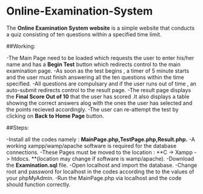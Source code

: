 # Online-Examination-System

The **Online Examination System website** is a simple website that conducts a quiz consisting of ten questions within a specified time limit.

##Working:

-The Main Page need to be loaded which requests the user to enter his/her name and has a **Begin Test** button which redirects control to the main examination page.
-As soon as the test begins , a timer of 5 minute starts and the user must finish answering all the ten questions within the time specified.
-All questions are compulsary and if the user runs out of time , an auto-submit redirects control to the result page.
-The result page displays the **Final Score Out of 10** that the user has scored .It also displays a table showing the correct answers alog with the ones the user has selected and the points recieved accordingly.
-The user can re-attempt the test by clicking on **Back to Home Page** button.

##Steps:

-Install all the codes namely : **MainPage.php,TestPage.php,Result.php.**
-A working xampp/wamp/apache software is required for the database connections.
-These Pages must be moved to the location : **C -> Xampp -> htdocs. **(location may change if software is wamp/apache).
-Download the **Examination.sql** file.
-Open localhost and import the database.
-Change root and password for localhost in the codes according the to the values of your phpMyAdmin.
-Run the MainPage.php via localhost and the code should function correctly.
